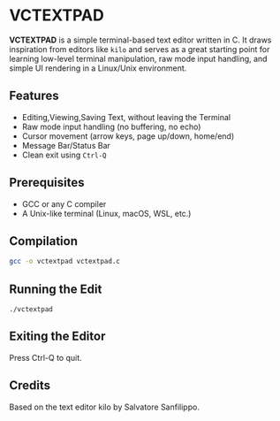 # VCTEXTPAD

**VCTEXTPAD** is a simple terminal-based text editor written in C. It draws inspiration from editors like `kilo` and serves as a great starting point for learning low-level terminal manipulation, raw mode input handling, and simple UI rendering in a Linux/Unix environment.

## Features
- Editing,Viewing,Saving Text, without leaving the Terminal
- Raw mode input handling (no buffering, no echo)
- Cursor movement (arrow keys, page up/down, home/end)
- Message Bar/Status Bar
- Clean exit using `Ctrl-Q`
## Prerequisites
- GCC or any C compiler
- A Unix-like terminal (Linux, macOS, WSL, etc.)
## Compilation
```bash
gcc -o vctextpad vctextpad.c
```
## Running the Edit
```
./vctextpad
```
## Exiting the Editor
 Press Ctrl-Q to quit.
## Credits

Based on the text editor kilo by Salvatore Sanfilippo.
